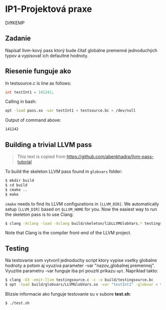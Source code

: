 # IP1-Projektová praxe #
DiffKEMP
## Zadanie ##
Napísať llvm-kový pass ktorý bude čítať globálne premenné jednoduchých typov 
a vypisovať ich defaultné hodnoty.

## Riesenie funguje ako ##
In testsource.c is line as follows:
```c
int testInt1 = 141242;
```
Calling in bash:
```bash
opt -load pass.so -var testInt1 < testsource.bc > /dev/null
```
Output of command above:
```bash
141242
```


## Building a trivial LLVM pass ##
>This text is copied from https://github.com/abenkhadra/llvm-pass-tutorial

To build the skeleton LLVM pass found in `globvars` folder:
```bash
$ mkdir build
$ cd build
$ cmake ..
$ make
```
`cmake` needs to find its LLVM configurations in `[LLVM_DIR]`. We automatically
setup `[LLVM_DIR]` based on `$LLVM_HOME` for you. Now the easiest way to run the skeleton pass is to use Clang:
```bash
$ clang -Xclang -load -Xclang build/skeleton/libLLVMGlobVars.* testingsource.c
```
Note that Clang is the compiler front-end of the LLVM project.

## Testing ##
Na testovanie som vytvoril jednoduchy script ktory vypise vsetky globalne hodnoty 
a potom aj vyuziva parameter -var "nazov_globalnej premennej". Vyuzitie parametru
-var funguje iba pri pouziti prikazu `opt`. Napríklad takto:
```bash
$ clang -O3 -emit-llvm testingsource.c -c -o build/testingsource.bc
$ opt -load build/globvars/LLVMGlobVars.so -var "testInt1" -globvar < testingsource.bc > /dev/null
```
Blizsie informacie ako funguje testovanie su v subore **test.sh**:
```bash
$ ./test.sh
```